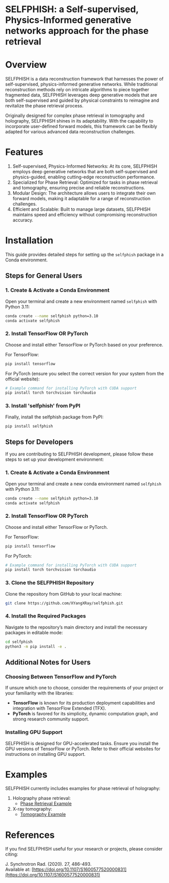 # SELFPHISH: a Self-supervised, Physics-Informed generative networks approach for the phase retrieval

# Overview

SELFPHISH is a data reconstruction framework that harnesses the power of self-supervised, physics-informed generative networks. While traditional reconstruction methods rely on intricate algorithms to piece together fragmented data, SELFPHISH leverages deep generative models that are both self-supervised and guided by physical constraints to reimagine and revitalize the phase retrieval process.

Originally designed for complex phase retrieval in tomography and holography, SELFPHISH shines in its adaptability. With the capability to incorporate user-defined forward models, this framework can be flexibly adapted for various advanced data reconstruction challenges.

# Features

1. Self-supervised, Physics-Informed Networks: At its core, SELFPHISH employs deep generative networks that are both self-supervised and physics-guided, enabling cutting-edge reconstruction performance.
2. Specialized for Phase Retrieval: Optimized for tasks in phase retrieval and tomography, ensuring precise and reliable reconstructions.
3. Modular Design: The architecture allows users to integrate their own forward models, making it adaptable for a range of reconstruction challenges.
4. Efficient and Scalable: Built to manage large datasets, SELFPHISH maintains speed and efficiency without compromising reconstruction accuracy.

# Installation

This guide provides detailed steps for setting up the `selfphish` package in a Conda environment.

## Steps for General Users

### 1. Create & Activate a Conda Environment
Open your terminal and create a new environment named `selfphish` with Python 3.11:

```bash
conda create --name selfphish python=3.10
conda activate selfphish
```

### 2. Install TensorFlow OR PyTorch 
Choose and install either TensorFlow or PyTorch based on your preference.

For TensorFlow:
```bash
pip install tensorflow
```

For PyTorch (ensure you select the correct version for your system from the official website):
```bash
# Example command for installing PyTorch with CUDA support
pip install torch torchvision torchaudio
```

### 3. Install 'selfphish' from PyPI
Finally, install the selfphish package from PyPI:
```bash
pip install selfphish
```

## Steps for Developers

If you are contributing to SELFPHISH development, please follow these steps to set up your development environment:

### 1. Create & Activate a Conda Environment
Open your terminal and create a new conda environment named `selfphish` with Python 3.11:

```bash
conda create --name selfphish python=3.10
conda activate selfphish
```

### 2. Install TensorFlow OR PyTorch 
Choose and install either TensorFlow or PyTorch.

For TensorFlow:
```bash
pip install tensorflow
```

For PyTorch:
```bash
# Example command for installing PyTorch with CUDA support
pip install torch torchvision torchaudio
```

### 3. Clone the SELFPHISH Repository
Clone the repository from GitHub to your local machine:

```bash
git clone https://github.com/XYangXRay/selfphish.git
```

### 4. Install the Required Packages
Navigate to the repository’s main directory and install the necessary packages in editable mode:

```bash
cd selfphish
python3 -m pip install -e .
```

## Additional Notes for Users

### Choosing Between TensorFlow and PyTorch
If unsure which one to choose, consider the requirements of your project or your familiarity with the libraries:
- **TensorFlow** is known for its production deployment capabilities and integration with TensorFlow Extended (TFX).
- **PyTorch** is favored for its simplicity, dynamic computation graph, and strong research community support.

### Installing GPU Support
SELFPHISH is designed for GPU-accelerated tasks. Ensure you install the GPU versions of TensorFlow or PyTorch. Refer to their official websites for instructions on installing GPU support.

# Examples

SELFPHISH currently includes examples for phase retrieval of holography:

1. Holography phase retrieval:
   - [Phase Retrieval Example](https://github.com/XYangXRay/selfphish/blob/main/examples/holography_tf.ipynb)
2. X-ray tomography:
   - [Tomography Example](https://github.com/XYangXRay/selfphish/blob/main/examples/tomography_tf.ipynb)

# References

If you find SELFPHISH useful for your research or projects, please consider citing:

J. Synchrotron Rad. (2020). 27, 486-493.  
Available at: [https://doi.org/10.1107/S1600577520000831](https://doi.org/10.1107/S1600577520000831)